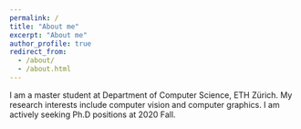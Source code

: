 ```yaml
---
permalink: /
title: "About me"
excerpt: "About me"
author_profile: true
redirect_from: 
  - /about/
  - /about.html
---
```


I am a master student at Department of Computer Science, ETH Zürich. My research interests include computer vision and computer graphics. I am actively seeking Ph.D positions at 2020 Fall.

<!-- In my daily life, I enjoy cycling and running. -->